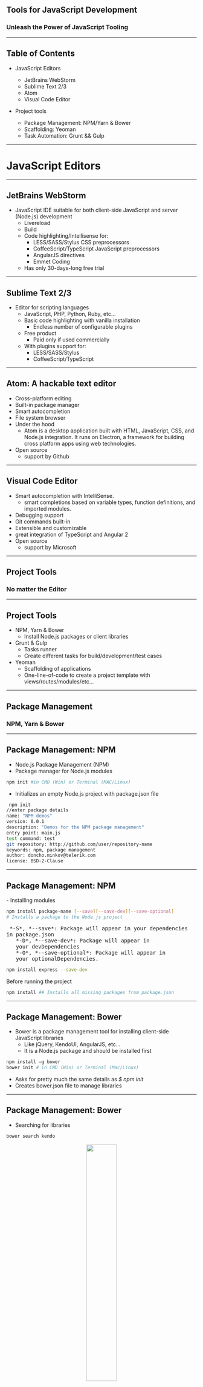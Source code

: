 ##  Tools for JavaScript Development

### Unleash the Power of JavaScript Tooling

----

## Table of Contents

- JavaScript Editors
  - JetBrains WebStorm
  - Sublime Text 2/3
  - Atom
  - Visual Code Editor

- Project tools
  - Package Management: NPM/Yarn & Bower
  - Scaffolding: Yeoman
  - Task Automation: Grunt && Gulp


----

# JavaScript Editors

----
##   JetBrains WebStorm

- JavaScript IDE suitable for both client-side JavaScript and server (Node.js) development
  - Livereload
  - Build
  - Code highlighting/Intellisense for:
    - LESS/SASS/Stylus CSS preprocessors
    - CoffeeScript/TypeScript JavaScript preprocessors
    - AngularJS directives
    - Emmet Coding
  - Has only 30-days-long free trial

----

## Sublime Text 2/3

- Editor for scripting languages
  - JavaScript, PHP, Python, Ruby, etc…
  - Basic code highlighting with vanilla installation
    - Endless number of configurable plugins
  - Free product
    - Paid only if used commercially
  - With plugins support for:
    - LESS/SASS/Stylus
    - CoffeeScript/TypeScript

----
## Atom: A hackable text editor


- Cross-platform editing
- Built-in package manager
- Smart autocompletion
- File system browser
- Under the hood
    - Atom is a desktop application built with HTML, JavaScript, CSS, and Node.js integration. It runs on Electron, a framework for building cross platform apps using web technologies.
- Open source
  - support by Github


----
## Visual Code Editor

- Smart autocompletion with IntelliSense.
  - smart completions based on variable types, function definitions, and imported modules.
- Debugging support
- Git commands built-in
- Extensible and customizable
- great integration of TypeScript and Angular 2
- Open source
  - support by Microsoft


----
## Project Tools
### No matter the Editor

----
## Project Tools

- NPM, Yarn & Bower
  - Install Node.js packages or client libraries
- Grunt & Gulp
  - Tasks runner
  - Create different tasks for build/development/test cases
- Yeoman
  - Scaffolding of applications
  - One-line-of-code to create a project template with views/routes/modules/etc…

----
## Package Management

### NPM, Yarn & Bower

----
## Package Management: NPM

- Node.js Package Management (NPM)
- Package manager for Node.js modules
```bash
npm init #in CMD (Win) or Terminal (MAC/Linux)
```
- Initializes an empty Node.js project with package.json file

```bash
 npm init
//enter package details
name: "NPM demos"
version: 0.0.1
description: "Demos for the NPM package management"
entry point: main.js
test command: test
git repository: http://github.com/user/repository-name
keywords: npm, package management
author: doncho.minkov@telerik.com
license: BSD-2-Clause
```

----
## Package Management: NPM

<div align="left"> - Installing modules</div>

```bash
npm install package-name [--save][--save-dev][--save-optional]
# Installs a package to the Node.js project
```
<pre> *-S*, *--save*: Package will appear in your dependencies
in package.json
   *-D*, *--save-dev*: Package will appear in
   your devDependencies
   *-O*, *--save-optional*: Package will appear in
   your optionalDependencies.
</pre>
```bash
npm install express --save-dev
```
 Before running the project
```bash
npm install ## Installs all missing packages from package.json
```

----

## Package Management: Bower

- Bower is a package management tool for installing client-side JavaScript libraries
  - Like jQuery, KendoUI, AngularJS, etc…
  - It is a Node.js package and should be installed first
```bash
npm install –g bower
bower init # in CMD (Win) or Terminal (Mac/Linux)
```
- Asks for pretty much the same details as *$ npm init*
- Creates bower.json file to manage libraries

----
## Package Management: Bower
- Searching for libraries
```bash
bower search kendo
```
<div align="center"><img src="resources/image_39.png" width="40%"></div>
- Installing libraries
```bash
bower install kendo-ui
```
<div align="center"><img src="resources/image_40.png" width="40%"></div>


----

## Grunt & Gulp
### Tasks Runner

----
## Grunt

- Grunt is a Node.js task runner
  - It can runs different tasks, based on configuration
  - Tasks can be:
    - Concat and minify JavaScript/CSS files
    - Compile SASS/LESS/Stylus
    - Run jshint, csshint
    - Run Unit Tests
    - Deploy to Git, Cloud, etc…
    - And many many more

----
## Grunt
- Why use a task runner?
  - Task runners gives us automation, even for different profiles:


  ** DEVELOPMENT **	| ** TEST** | ** BUILD **
  -- | -- | --
  jshint | jshint | jshint
  stylus | stylus | stylus
  csshint | csshint | csshint
  connect | mocha | concat
  watch | | uglify
| | copy
| | usemin

----
## Configuring Grunt

- To configure grunt, create a Gruntfile.js file in the root directory of your application
  - It is plain-old Node.js
  - Grunt is configured programmatically
  - Create an module that exports a single function with one parameter – the grunt object
```js
  module.exports = function (grunt) {
    //configure grunt
  };
```

----
## Configuring Grunt (2)

- All the configuration is done inside the module
- First execute the *grunt.initConfig()* method and pass it the configuration
```js
module.exports = function (grunt) {
  grunt.initConfig({
    ...
  });
};
```

----
## Configuring Grunt Plugins

- To use a plugin in grunt:
  - Install the plugin

```bash
npm install grunt-contrib-jshint --save-dev
```
  - Load the plugin

```js
//inside the grunt module
grunt.loadNpmTasks('grunt-contrib-jshint');
```
  - Configure the plugin

```js
//inside the grunt.initConfig()
grunt.initConfig({
  jshint: {
    app: ['Gruntfile.js',
      'path/to/scripts/**/*.js']
  }
});
```

----
## Grunt Plugins

----
## Grunt Plugins: Build
- *jshint (grunt-contrib-jshint )*
  - Runs jshint for specified files
- *csslint(grunt-contrib-csshint)*
  - Runs csslint for specified files
- *stylus (grunt-contrib-stylus)*
  - Compiles STYL files into CSS files
- *uglify (grunt-contrib-uglify)*
  - Minifies configured JavaScript files
- *concat (grunt-contrib-concat)*
  - Concats configured JavaScript files

----
## Grunt Plugins: Development
- *connect (grunt-contrib-connect)*
  - Stars a Web server on a given port and host
- *watch (grunt-contrib-watch)*
  - Watches for changes to configured files
  - Can run other tasks on file changed

----
## Gulp: The streaming build system


> Streams come to us from the earliest days of unix and have proven themselves over the decades as a dependable way to compose large systems out of small components that do one thing well.

> You can then plug the output of one stream to the input of another and use libraries that operate abstractly on streams to institute higher-level flow control.

----
## Why streams?

### Picture a build system in your head.
- It should take in files, modify them, and output the new ones



----
## You pictured this
<div align="center"><img src="resources/anim/B0B77QN.png" width="80%"></div>


----
## You didn't pictured this
<div align="center"><img src="resources/anim/oeCGJUS.png" width="80%"></div>

----
## What is wrong with Grunt
- Plugins do multiple things
  - Want a banner? Use the javascript minifier
  - Plugins do things that don't need to be plugins
  - Need to run your tests? Use a plugin
- Grunt config format is a mess that tries to do everything
- Not idiomatic with "the node way"
- Headache of temp files/folders due to bad flow control

> Your build system should empower not impede

> It should only manipulate files - let other libraries handle the rest.

----
## Sample Gruntfile

```js
module.exports = function(grunt) {

  grunt.initConfig({
    pkg: grunt.file.readJSON('package.json'),
    concat: {
      options: {
        separator: ';'
      },
      dist: {
        src: ['src/**/*.js'],
        dest: 'dist/<%= pkg.name %>.js'
      }
    },
    uglify: {
      options: {
        banner: '/*! <%= pkg.name %> <%= grunt.template.today("dd-mm-yyyy") %> */\n'
      },
      dist: {
        files: {
          'dist/<%= pkg.name %>.min.js': ['<%= concat.dist.dest %>']
        }
      }
    },
    qunit: {
      files: ['test/**/*.html']
    },
    jshint: {
      files: ['gruntfile.js', 'src/**/*.js', 'test/**/*.js'],
      options: {
        // options here to override JSHint defaults
        globals: {
          jQuery: true,
          console: true,
          module: true,
          document: true
        }
      }
    },
    watch: {
      files: ['<%= jshint.files %>'],
      tasks: ['jshint', 'qunit']
    }
  });

  grunt.loadNpmTasks('grunt-contrib-uglify');
  grunt.loadNpmTasks('grunt-contrib-jshint');
  grunt.loadNpmTasks('grunt-contrib-qunit');
  grunt.loadNpmTasks('grunt-contrib-watch');
  grunt.loadNpmTasks('grunt-contrib-concat');

  grunt.registerTask('test', ['jshint', 'qunit']);

  grunt.registerTask('default', ['jshint', 'qunit', 'concat', 'uglify']);

};
```
<pre>
1. Runs tests
2. Lints code
3. Concats javascript
4. Minifies it
5. Runs again if files are changed
</pre>

----

## What's the difference?

- With Gulp your build file is code, not config
- You use standard libraries to do things
- Plugins are simple and do one thing - most are a ~20 line function
- Tasks are executed with maximum concurrency
- I/O works the way you picture it

----


> Gulp does nothing but provide some streams and a basic task system
> Gulp has only 5 functions you need to learn

----


```js
gulp.task(name, fn)
```

- It registers the function with a name.
- You can optionally specify some dependencies if other tasks need to run first.

----


```js
gulp.run(tasks...)
```

- Runs all tasks with maximum concurrency

----


```js
gulp.watch(glob, fn)
```
- Runs a function when a file that matches the glob changes
- Included in core for simplicity

----


```js
gulp.src(glob)
```
- This returns a readable stream.
- Takes a file system glob (like grunt) and starts emitting files that match.
- This is piped to other streams

----


```js
gulp.dest(folder)
```
- This returns a writable stream
- File objects piped to this are saved to the file system

----
## Yeoman
### Application Scaffolding

----
## Yeoman
- Yeoman is a Node.js package for application scaffolding
  - Uses bower & NPM to install the js package
  - Has lots of generators for many types of applications:
    - MEAN, AngularJS, Kendo-UI, WebApp, WordPress, Backbone, Express, etc…
    - Each generators install both needed Node.js packages and client-side JavaScript libraries
    - Generated Gruntfile.js for build/test/serve

----
## Yeoman
<pre>Install Yeoman:</pre>
```bash
npm install –g yo
```
<pre>Install Yeoman generator:</pre>
```bash
npm install –g generator-jhipster
```
<pre>Scaffold Express application:</pre>
```bash
cd path/to/app/directory
yo jhipster
```
<pre>Generates:</pre>
<div align="center"><img src="resources/image_41.jpg" width="25%"></div>
